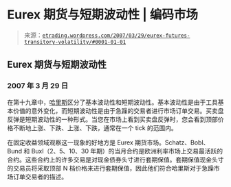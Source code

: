 <!--yml

分类：未分类

日期：2024 年 5 月 12 日 19:47:52

-->

# Eurex 期货与短期波动性 | 编码市场

> 来源：[`etrading.wordpress.com/2007/03/29/eurex-futures-transitory-volatility/#0001-01-01`](https://etrading.wordpress.com/2007/03/29/eurex-futures-transitory-volatility/#0001-01-01)

## Eurex 期货与短期波动性

### 2007 年 3 月 29 日

在第十九章中，[哈里斯](http://www.tradingandexchanges.com)区分了基本波动性和短期波动性。基本波动性是由于工具基本价值的意外变化，而短期波动性是由于急躁的交易者进行市场订单交易。买卖盘反弹是短期波动性的一种形式。当您在市场上看到买卖盘反弹时，您会看到顶部价格不断地上涨、下跌、上涨、下跌，通常在一个 tick 的范围内。

在固定收益领域观察这一现象的好地方是 Eurex 期货市场。Schatz、Bobl、Bund 和 Buxl（2、5、10、30 年期）的当月合约是欧洲利率市场上交易最活跃的合约。这些合约上的许多交易是对现金债券头寸进行套期保值。套期保值现金头寸的交易员将采取顶部 N 档价格来进行套期保值，因此他们符合哈里斯对于急躁市场订单交易者的描述。
